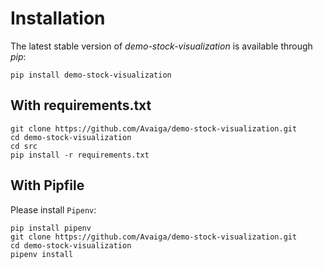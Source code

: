 # Installation

The latest stable version of _demo-stock-visualization_ is available through _pip_:
```
pip install demo-stock-visualization
```

## With requirements.txt

```
git clone https://github.com/Avaiga/demo-stock-visualization.git
cd demo-stock-visualization
cd src
pip install -r requirements.txt
```

## With Pipfile

Please install `Pipenv`:
```
pip install pipenv
git clone https://github.com/Avaiga/demo-stock-visualization.git
cd demo-stock-visualization
pipenv install
```
